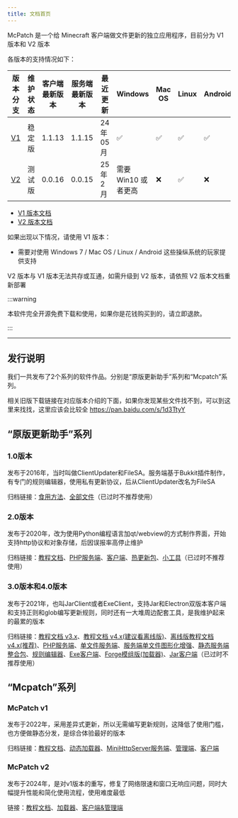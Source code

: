 ```yaml
---
title: 文档首页
---
```


McPatch 是一个给 Minecraft 客户端做文件更新的独立应用程序，目前分为 V1 版本和 V2 版本

各版本的支持情况如下：

| 版本分支 | 维护状态 | 客户端最新版本 | 服务端最新版本 | 最近更新 | Windows | Mac OS | Linux | Android |
| --- | --- | --- | --- | --- | --- | --- | --- | --- |
| [V1](/docs/v1-old/start.md) | 稳定版 | 1.1.13 | 1.1.15 | 24年05月 | ✅ | ✅ | ✅ | ✅ |
| [V2](/docs/v2/start.md) | 测试版 | 0.0.16 | 0.0.15 | 25年2月 | 需要 Win10 或者更高 | ❌ | ✅ | ❌ |

- [V1 版本文档](/docs/v1-old/start.md)
- [V2 版本文档](/docs/v2/start.md)

如果出现以下情况，请使用 V1 版本：

- 需要对使用 Windows 7 / Mac OS / Linux / Android 这些操纵系统的玩家提供支持

V2 版本与 V1 版本无法共存或互通，如需升级到 V2 版本，请依照 V2 版本文档重新部署

:::warning

本软件完全开源免费下载和使用，如果你是花钱购买到的，请立即退款。

:::

---

## 发行说明

我们一共发布了2个系列的软件作品。分别是“原版更新助手”系列和“Mcpatch”系列。

相关旧版下载链接在对应版本介绍的下面，如果你发现某些文件找不到，可以到这里来找找，这里应该会比较全 https://pan.baidu.com/s/1d3TtyY

## “原版更新助手”系列

### 1.0版本

发布于2016年，当时叫做ClientUpdater和FileSA。服务端基于Bukkit插件制作，有专门的规则编辑器，使用私有更新协议，后从ClientUpdater改名为FileSA

归档链接：[食用方法](https://github.com/BalloonUpdate/updater/blob/master/%E7%89%88%E6%9C%AC%E5%8F%91%E5%B8%83%E5%BD%92%E6%A1%A3/2020%E5%B9%B41%E6%9C%8828%E6%97%A5%E6%9B%B4%E6%96%B0/updater%E8%AF%A6%E7%BB%86%E7%9A%84%E9%A3%9F%E7%94%A8%E6%96%B9%E6%B3%951.2.2.docx)、[全部文件](https://github.com/BalloonUpdate/updater/tree/master/%E7%89%88%E6%9C%AC%E5%8F%91%E5%B8%83%E5%BD%92%E6%A1%A3)（已过时不推荐使用）

### 2.0版本

发布于2020年，改为使用Python编程语言加qt/webview的方式制作界面，开始支持http协议和对象存储，后因误报率高停止维护

归档链接：[教程文档](https://github.com/BalloonUpdate/Docs/tree/v2.8.4)、[PHP服务端](https://github.com/BalloonUpdate/PhpServer/releases/download/archive/php.server-2.8.zip)、[客户端](https://github.com/BalloonUpdate/Launcher/releases)、[热更新包](https://github.com/BalloonUpdate/Hotupdate/releases)、[小工具](https://github.com/BalloonUpdate/Tool/releases)（已过时不推荐使用）

### 3.0版本和4.0版本

发布于2021年，也叫JarClient或者ExeClient，支持Jar和Electron双版本客户端和支持正则和glob编写更新规则，同时还有一大堆周边配套工具，是我维护起来的最累的版本

归档链接：[教程文档 v3.x](https://github.com/BalloonUpdate/Docs/tree/v3.2)、[教程文档 v4.x(建议看离线版)](https://github.com/BalloonUpdate/Docs/tree/main)、[离线版教程文档 v4.x(推荐)](https://github.com/BalloonUpdate/Docs/releases)、[PHP服务端](https://github.com/BalloonUpdate/PhpServer/releases/download/archive/php.server-4.2.zip)、[单文件服务端](https://github.com/BalloonUpdate/LittleServer/releases)、[服务端单文件图形化增强](https://github.com/BalloonUpdate/BalloonServer/releases)、[静态服务端整合包](https://github.com/BalloonUpdate/StaticServerForPages/releases)、[规则编辑器](https://github.com/BalloonUpdate/RuleEditorServer/releases)、[Exe客户端](https://github.com/BalloonUpdate/ExeClient/releases)、[Forge模组版(加载器)](https://github.com/BalloonUpdate/ModClient/releases)、[Jar客户端](https://github.com/BalloonUpdate/JarClient/releases)（已过时不推荐使用）

## “Mcpatch”系列

### McPatch v1

发布于2022年，采用差异式更新，所以无需编写更新规则，这降低了使用门槛，也方便做静态分发，是综合体验最好的版本

归档链接：[教程文档](https://balloonupdate.github.io/McPatchDocs/docs/v1-old/start)、[动态加载器](https://github.com/BalloonUpdate/DynamicLoader/releases)、[MiniHttpServer服务端](https://github.com/BalloonUpdate/MiniHttpServer/releases)、[管理端](https://github.com/BalloonUpdate/McPatchManage/releases)、[客户端](https://github.com/BalloonUpdate/McPatchClient/releases)

### McPatch v2

发布于2024年，是对v1版本的重写，修复了网络限速和窗口无响应问题，同时大幅提升性能和简化使用流程，使用难度最低

链接：[教程文档](https://balloonupdate.github.io/McPatchDocs/docs/v2)、[加载器](https://github.com/BalloonUpdate/McPatch2Loader/releases)、[客户端&管理端](https://github.com/BalloonUpdate/McPatch2/releases)
